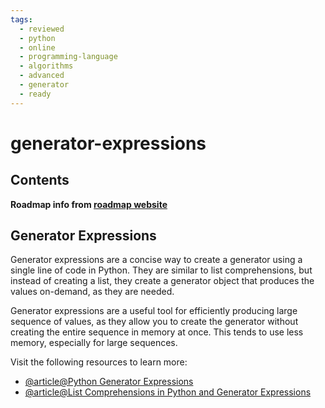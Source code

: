 ```yaml
---
tags:
  - reviewed
  - python
  - online
  - programming-language
  - algorithms
  - advanced
  - generator
  - ready
---
```


# generator-expressions

## Contents

__Roadmap info from [roadmap website](https://roadmap.sh/python/python-advanced-topics/generator-expressions)__

## Generator Expressions

Generator expressions are a concise way to create a generator using a single line of code in Python. They are similar to list comprehensions, but instead of creating a list, they create a generator object that produces the values on-demand, as they are needed.

Generator expressions are a useful tool for efficiently producing large sequence of values, as they allow you to create the generator without creating the entire sequence in memory at once. This tends to use less memory, especially for large sequences.

Visit the following resources to learn more:

- [@article@Python Generator Expressions](https://www.pythontutorial.net/advanced-python/python-generator-expressions/)
- [@article@List Comprehensions in Python and Generator Expressions](https://djangostars.com/blog/list-comprehensions-and-generator-expressions/)
